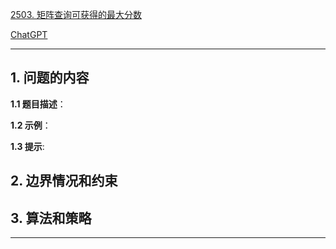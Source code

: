 [2503. 矩阵查询可获得的最大分数](https://leetcode.cn/problems/maximum-number-of-points-from-grid-queries)

[ChatGPT](chat.openai.com)

---

## 1. 问题的内容
**1.1 题目描述**：

**1.2 示例**：

**1.3 提示**:

## 2. 边界情况和约束


## 3. 算法和策略

---

